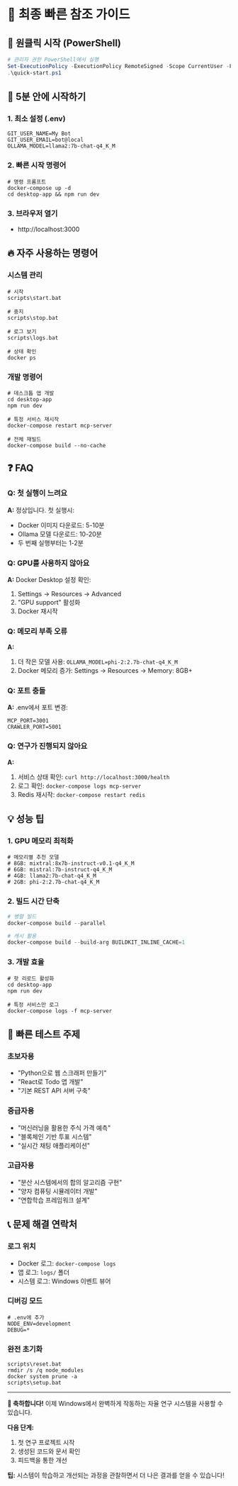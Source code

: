 # 🎯 최종 빠른 참조 가이드

## 🚀 원클릭 시작 (PowerShell)

```powershell
# 관리자 권한 PowerShell에서 실행
Set-ExecutionPolicy -ExecutionPolicy RemoteSigned -Scope CurrentUser -Force
.\quick-start.ps1
```

## 📌 5분 안에 시작하기

### 1. 최소 설정 (.env)
```env
GIT_USER_NAME=My Bot
GIT_USER_EMAIL=bot@local
OLLAMA_MODEL=llama2:7b-chat-q4_K_M
```

### 2. 빠른 시작 명령어
```batch
# 명령 프롬프트
docker-compose up -d
cd desktop-app && npm run dev
```

### 3. 브라우저 열기
- http://localhost:3000

## 🔥 자주 사용하는 명령어

### 시스템 관리
```batch
# 시작
scripts\start.bat

# 중지
scripts\stop.bat

# 로그 보기
scripts\logs.bat

# 상태 확인
docker ps
```

### 개발 명령어
```batch
# 데스크톱 앱 개발
cd desktop-app
npm run dev

# 특정 서비스 재시작
docker-compose restart mcp-server

# 전체 재빌드
docker-compose build --no-cache
```

## ❓ FAQ

### Q: 첫 실행이 느려요
**A:** 정상입니다. 첫 실행시:
- Docker 이미지 다운로드: 5-10분
- Ollama 모델 다운로드: 10-20분
- 두 번째 실행부터는 1-2분

### Q: GPU를 사용하지 않아요
**A:** Docker Desktop 설정 확인:
1. Settings → Resources → Advanced
2. "GPU support" 활성화
3. Docker 재시작

### Q: 메모리 부족 오류
**A:** 
1. 더 작은 모델 사용: `OLLAMA_MODEL=phi-2:2.7b-chat-q4_K_M`
2. Docker 메모리 증가: Settings → Resources → Memory: 8GB+

### Q: 포트 충돌
**A:** .env에서 포트 변경:
```env
MCP_PORT=3001
CRAWLER_PORT=5001
```

### Q: 연구가 진행되지 않아요
**A:** 
1. 서비스 상태 확인: `curl http://localhost:3000/health`
2. 로그 확인: `docker-compose logs mcp-server`
3. Redis 재시작: `docker-compose restart redis`

## 💡 성능 팁

### 1. GPU 메모리 최적화
```env
# 메모리별 추천 모델
# 8GB: mixtral:8x7b-instruct-v0.1-q4_K_M
# 6GB: mistral:7b-instruct-q4_K_M  
# 4GB: llama2:7b-chat-q4_K_M
# 2GB: phi-2:2.7b-chat-q4_K_M
```

### 2. 빌드 시간 단축
```powershell
# 병렬 빌드
docker-compose build --parallel

# 캐시 활용
docker-compose build --build-arg BUILDKIT_INLINE_CACHE=1
```

### 3. 개발 효율
```batch
# 핫 리로드 활성화
cd desktop-app
npm run dev

# 특정 서비스만 로그
docker-compose logs -f mcp-server
```

## 🎯 빠른 테스트 주제

### 초보자용
- "Python으로 웹 스크래퍼 만들기"
- "React로 Todo 앱 개발"
- "기본 REST API 서버 구축"

### 중급자용  
- "머신러닝을 활용한 주식 가격 예측"
- "블록체인 기반 투표 시스템"
- "실시간 채팅 애플리케이션"

### 고급자용
- "분산 시스템에서의 합의 알고리즘 구현"
- "양자 컴퓨팅 시뮬레이터 개발"
- "연합학습 프레임워크 설계"

## 📞 문제 해결 연락처

### 로그 위치
- Docker 로그: `docker-compose logs`
- 앱 로그: `logs/` 폴더
- 시스템 로그: Windows 이벤트 뷰어

### 디버깅 모드
```env
# .env에 추가
NODE_ENV=development
DEBUG=*
```

### 완전 초기화
```batch
scripts\reset.bat
rmdir /s /q node_modules
docker system prune -a
scripts\setup.bat
```

---

**🎉 축하합니다!** 이제 Windows에서 완벽하게 작동하는 자율 연구 시스템을 사용할 수 있습니다.

**다음 단계:**
1. 첫 연구 프로젝트 시작
2. 생성된 코드와 문서 확인
3. 피드백을 통한 개선

**팁:** 시스템이 학습하고 개선되는 과정을 관찰하면서 더 나은 결과를 얻을 수 있습니다!